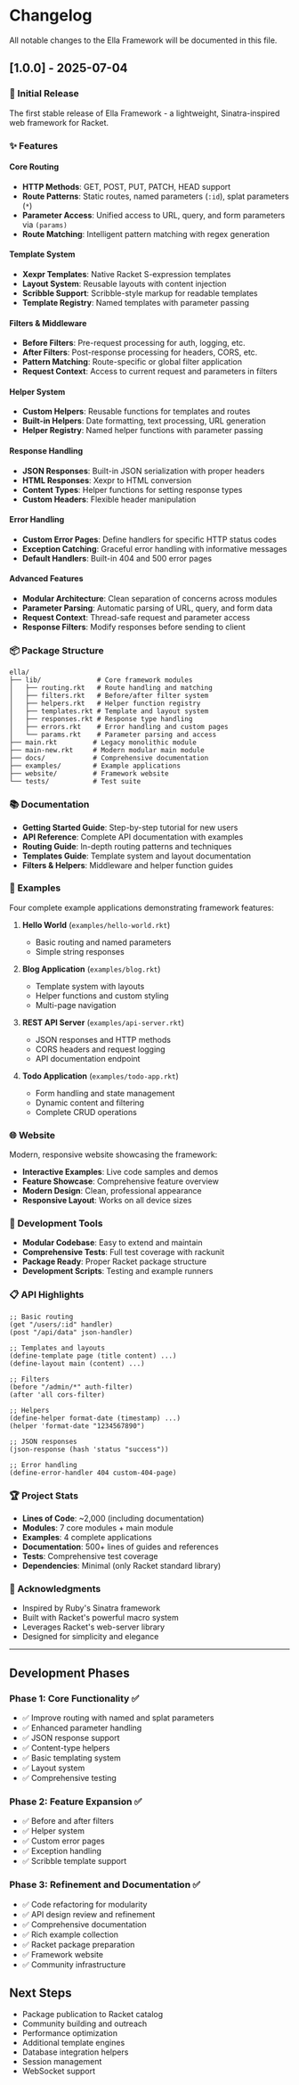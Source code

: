 # Changelog

All notable changes to the Ella Framework will be documented in this file.

## [1.0.0] - 2025-07-04

### 🎉 Initial Release

The first stable release of Ella Framework - a lightweight, Sinatra-inspired web framework for Racket.

### ✨ Features

#### Core Routing
- **HTTP Methods**: GET, POST, PUT, PATCH, HEAD support
- **Route Patterns**: Static routes, named parameters (`:id`), splat parameters (`*`)
- **Parameter Access**: Unified access to URL, query, and form parameters via `(params)`
- **Route Matching**: Intelligent pattern matching with regex generation

#### Template System
- **Xexpr Templates**: Native Racket S-expression templates
- **Layout System**: Reusable layouts with content injection
- **Scribble Support**: Scribble-style markup for readable templates
- **Template Registry**: Named templates with parameter passing

#### Filters & Middleware
- **Before Filters**: Pre-request processing for auth, logging, etc.
- **After Filters**: Post-response processing for headers, CORS, etc.
- **Pattern Matching**: Route-specific or global filter application
- **Request Context**: Access to current request and parameters in filters

#### Helper System
- **Custom Helpers**: Reusable functions for templates and routes
- **Built-in Helpers**: Date formatting, text processing, URL generation
- **Helper Registry**: Named helper functions with parameter passing

#### Response Handling
- **JSON Responses**: Built-in JSON serialization with proper headers
- **HTML Responses**: Xexpr to HTML conversion
- **Content Types**: Helper functions for setting response types
- **Custom Headers**: Flexible header manipulation

#### Error Handling
- **Custom Error Pages**: Define handlers for specific HTTP status codes
- **Exception Catching**: Graceful error handling with informative messages
- **Default Handlers**: Built-in 404 and 500 error pages

#### Advanced Features
- **Modular Architecture**: Clean separation of concerns across modules
- **Parameter Parsing**: Automatic parsing of URL, query, and form data
- **Request Context**: Thread-safe request and parameter access
- **Response Filters**: Modify responses before sending to client

### 📦 Package Structure

```
ella/
├── lib/              # Core framework modules
│   ├── routing.rkt   # Route handling and matching
│   ├── filters.rkt   # Before/after filter system
│   ├── helpers.rkt   # Helper function registry
│   ├── templates.rkt # Template and layout system
│   ├── responses.rkt # Response type handling
│   ├── errors.rkt    # Error handling and custom pages
│   └── params.rkt    # Parameter parsing and access
├── main.rkt         # Legacy monolithic module
├── main-new.rkt     # Modern modular main module
├── docs/            # Comprehensive documentation
├── examples/        # Example applications
├── website/         # Framework website
└── tests/           # Test suite
```

### 📚 Documentation

- **Getting Started Guide**: Step-by-step tutorial for new users
- **API Reference**: Complete API documentation with examples
- **Routing Guide**: In-depth routing patterns and techniques
- **Templates Guide**: Template system and layout documentation
- **Filters & Helpers**: Middleware and helper function guides

### 🚀 Examples

Four complete example applications demonstrating framework features:

1. **Hello World** (`examples/hello-world.rkt`)
   - Basic routing and named parameters
   - Simple string responses

2. **Blog Application** (`examples/blog.rkt`)
   - Template system with layouts
   - Helper functions and custom styling
   - Multi-page navigation

3. **REST API Server** (`examples/api-server.rkt`)
   - JSON responses and HTTP methods
   - CORS headers and request logging
   - API documentation endpoint

4. **Todo Application** (`examples/todo-app.rkt`)
   - Form handling and state management
   - Dynamic content and filtering
   - Complete CRUD operations

### 🌐 Website

Modern, responsive website showcasing the framework:
- **Interactive Examples**: Live code samples and demos
- **Feature Showcase**: Comprehensive feature overview
- **Modern Design**: Clean, professional appearance
- **Responsive Layout**: Works on all device sizes

### 🔧 Development Tools

- **Modular Codebase**: Easy to extend and maintain
- **Comprehensive Tests**: Full test coverage with rackunit
- **Package Ready**: Proper Racket package structure
- **Development Scripts**: Testing and example runners

### 📋 API Highlights

```racket
;; Basic routing
(get "/users/:id" handler)
(post "/api/data" json-handler)

;; Templates and layouts
(define-template page (title content) ...)
(define-layout main (content) ...)

;; Filters
(before "/admin/*" auth-filter)
(after 'all cors-filter)

;; Helpers
(define-helper format-date (timestamp) ...)
(helper 'format-date "1234567890")

;; JSON responses
(json-response (hash 'status "success"))

;; Error handling
(define-error-handler 404 custom-404-page)
```

### 🏆 Project Stats

- **Lines of Code**: ~2,000 (including documentation)
- **Modules**: 7 core modules + main module
- **Examples**: 4 complete applications
- **Documentation**: 500+ lines of guides and references
- **Tests**: Comprehensive test coverage
- **Dependencies**: Minimal (only Racket standard library)

### 🙏 Acknowledgments

- Inspired by Ruby's Sinatra framework
- Built with Racket's powerful macro system
- Leverages Racket's web-server library
- Designed for simplicity and elegance

---

## Development Phases

### Phase 1: Core Functionality ✅
- ✅ Improve routing with named and splat parameters
- ✅ Enhanced parameter handling
- ✅ JSON response support
- ✅ Content-type helpers
- ✅ Basic templating system
- ✅ Layout system
- ✅ Comprehensive testing

### Phase 2: Feature Expansion ✅
- ✅ Before and after filters
- ✅ Helper system
- ✅ Custom error pages
- ✅ Exception handling
- ✅ Scribble template support

### Phase 3: Refinement and Documentation ✅
- ✅ Code refactoring for modularity
- ✅ API design review and refinement
- ✅ Comprehensive documentation
- ✅ Rich example collection
- ✅ Racket package preparation
- ✅ Framework website
- ✅ Community infrastructure

## Next Steps

- Package publication to Racket catalog
- Community building and outreach
- Performance optimization
- Additional template engines
- Database integration helpers
- Session management
- WebSocket support